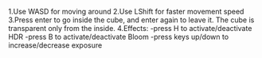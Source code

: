 
1.Use WASD for moving around
2.Use LShift for faster movement speed
3.Press enter to go inside the cube, and enter again to leave it. The cube is transparent only from the inside.
4.Effects:
	-press H to activate/deactivate HDR
	-press B to activate/deactivate Bloom
	-press keys up/down to increase/decrease exposure

